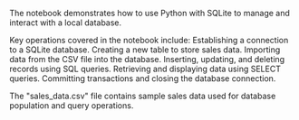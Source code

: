 The notebook demonstrates how to use Python with SQLite to manage and interact with a local database.

Key operations covered in the notebook include:
Establishing a connection to a SQLite database.
Creating a new table to store sales data.
Importing data from the CSV file into the database.
Inserting, updating, and deleting records using SQL queries.
Retrieving and displaying data using SELECT queries.
Committing transactions and closing the database connection.

The "sales_data.csv" file contains sample sales data used for database population and query operations.


